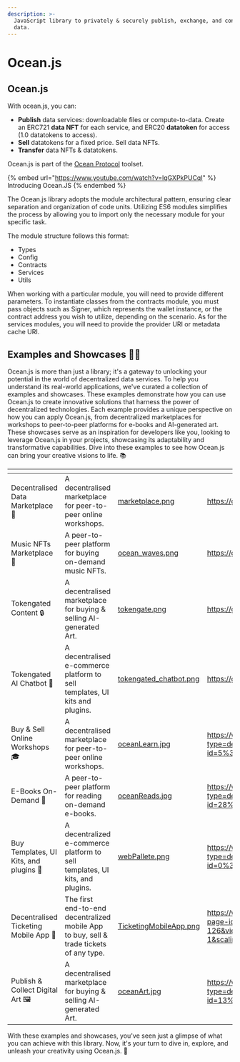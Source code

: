 ```yaml
---
description: >-
  JavaScript library to privately & securely publish, exchange, and consume
  data.
---
```


# Ocean.js

## Ocean.js

With ocean.js, you can:

* **Publish** data services: downloadable files or compute-to-data. Create an ERC721 **data NFT** for each service, and ERC20 **datatoken** for access (1.0 datatokens to access).
* **Sell** datatokens for a fixed price. Sell data NFTs.
* **Transfer** data NFTs & datatokens.

Ocean.js is part of the [Ocean Protocol](https://oceanprotocol.com) toolset.

{% embed url="https://www.youtube.com/watch?v=lqGXPkPUCqI" %}
Introducing Ocean.JS
{% endembed %}

The Ocean.js library adopts the module architectural pattern, ensuring clear separation and organization of code units. Utilizing ES6 modules simplifies the process by allowing you to import only the necessary module for your specific task.

The module structure follows this format:

* Types
* Config
* Contracts
* Services
* Utils

When working with a particular module, you will need to provide different parameters. To instantiate classes from the contracts module, you must pass objects such as Signer, which represents the wallet instance, or the contract address you wish to utilize, depending on the scenario. As for the services modules, you will need to provide the provider URI or metadata cache URI.

## Examples and Showcases 🌟🚀

Ocean.js is more than just a library; it's a gateway to unlocking your potential in the world of decentralized data services. To help you understand its real-world applications, we've curated a collection of examples and showcases. These examples demonstrate how you can use Ocean.js to create innovative solutions that harness the power of decentralized technologies. Each example provides a unique perspective on how you can apply Ocean.js, from decentralized marketplaces for workshops to peer-to-peer platforms for e-books and AI-generated art. These showcases serve as an inspiration for developers like you, looking to leverage Ocean.js in your projects, showcasing its adaptability and transformative capabilities. Dive into these examples to see how Ocean.js can bring your creative visions to life. 📚

<table data-view="cards"><thead><tr><th></th><th></th><th data-hidden data-card-cover data-type="files"></th><th data-hidden data-card-target data-type="content-ref"></th></tr></thead><tbody><tr><td>Decentralised Data Marketplace 🌊</td><td>A decentralised marketplace for peer-to-peer online workshops.</td><td><a href="../../.gitbook/assets/marketplace.png">marketplace.png</a></td><td><a href="https://github.com/oceanprotocol/market">https://github.com/oceanprotocol/market</a></td></tr><tr><td>Music NFTs Marketplace 🎼</td><td>A peer-to-peer platform for buying on-demand music NFTs.</td><td><a href="../../.gitbook/assets/ocean_waves.png">ocean_waves.png</a></td><td><a href="https://github.com/oceanprotocol/waves">https://github.com/oceanprotocol/waves</a></td></tr><tr><td>Tokengated Content 🔒</td><td>A decentralised marketplace for buying &#x26; selling AI-generated Art.</td><td><a href="../../.gitbook/assets/tokengate.png">tokengate.png</a></td><td><a href="https://github.com/oceanprotocol/token-gating-template">https://github.com/oceanprotocol/token-gating-template</a></td></tr><tr><td>Tokengated AI Chatbot 🤖</td><td>A decentralised e-commerce platform to sell templates, UI kits and plugins.</td><td><a href="../../.gitbook/assets/tokengated_chatbot.png">tokengated_chatbot.png</a></td><td><a href="https://github.com/oceanprotocol/tokengated-next-chatgpt">https://github.com/oceanprotocol/tokengated-next-chatgpt</a></td></tr><tr><td>Buy &#x26; Sell Online Workshops 🎓</td><td>A decentralised marketplace for peer-to-peer online workshops.</td><td><a href="../../.gitbook/assets/oceanLearn.jpg">oceanLearn.jpg</a></td><td><a href="https://www.figma.com/proto/8nT6qEUMMmJsMs8Ow2KzAN/OceanLearn?type=design&#x26;scaling=min-zoom&#x26;page-id=5%3A44&#x26;starting-point-node-id=5%3A91">https://www.figma.com/proto/8nT6qEUMMmJsMs8Ow2KzAN/OceanLearn?type=design&#x26;scaling=min-zoom&#x26;page-id=5%3A44&#x26;starting-point-node-id=5%3A91</a></td></tr><tr><td>E-Books On-Demand 📖</td><td>A peer-to-peer platform for reading on-demand e-books.</td><td><a href="../../.gitbook/assets/oceanReads.jpg">oceanReads.jpg</a></td><td><a href="https://www.figma.com/proto/xReYRMMnhrynRsNqdy63tT/OceanReads?type=design&#x26;node-id=28-380&#x26;scaling=min-zoom&#x26;page-id=28%3A380&#x26;starting-point-node-id=135%3A92">https://www.figma.com/proto/xReYRMMnhrynRsNqdy63tT/OceanReads?type=design&#x26;node-id=28-380&#x26;scaling=min-zoom&#x26;page-id=28%3A380&#x26;starting-point-node-id=135%3A92</a></td></tr><tr><td>Buy Templates, UI Kits, and plugins 🎨</td><td>A decentralized e-commerce platform to sell templates, UI kits, and plugins.</td><td><a href="../../.gitbook/assets/webPallete.png">webPallete.png</a></td><td><a href="https://www.figma.com/proto/xAcyc0rqZNTA8TdW43NN5P/WebPalette?type=design&#x26;node-id=0-1&#x26;scaling=min-zoom&#x26;page-id=0%3A1&#x26;starting-point-node-id=9%3A138">https://www.figma.com/proto/xAcyc0rqZNTA8TdW43NN5P/WebPalette?type=design&#x26;node-id=0-1&#x26;scaling=min-zoom&#x26;page-id=0%3A1&#x26;starting-point-node-id=9%3A138</a></td></tr><tr><td>Decentralised Ticketing Mobile App 📱</td><td>The first end-to-end decentralized mobile App to buy, sell &#x26; trade tickets of any type.</td><td><a href="../../.gitbook/assets/TicketingMobileApp.png">TicketingMobileApp.png</a></td><td><a href="https://www.figma.com/proto/lu5ODNDwIrJmlM0WqBeBJ3/OceanTickets?page-id=75%3A386&#x26;type=design&#x26;node-id=336-126&#x26;viewport=131%2C706%2C0.19&#x26;t=ia9UyDUfZxZQS4k1-1&#x26;scaling=scale-down&#x26;starting-point-node-id=336%3A126">https://www.figma.com/proto/lu5ODNDwIrJmlM0WqBeBJ3/OceanTickets?page-id=75%3A386&#x26;type=design&#x26;node-id=336-126&#x26;viewport=131%2C706%2C0.19&#x26;t=ia9UyDUfZxZQS4k1-1&#x26;scaling=scale-down&#x26;starting-point-node-id=336%3A126</a></td></tr><tr><td>Publish &#x26; Collect Digital Art 🖼️</td><td>A decentralised marketplace for buying &#x26; selling AI-generated Art.</td><td><a href="../../.gitbook/assets/oceanArt.jpg">oceanArt.jpg</a></td><td><a href="https://www.figma.com/proto/LwbMqloVagXnmlaeDCFiJC/OceanArt?type=design&#x26;node-id=13-122&#x26;scaling=min-zoom&#x26;page-id=13%3A122&#x26;starting-point-node-id=13%3A169">https://www.figma.com/proto/LwbMqloVagXnmlaeDCFiJC/OceanArt?type=design&#x26;node-id=13-122&#x26;scaling=min-zoom&#x26;page-id=13%3A122&#x26;starting-point-node-id=13%3A169</a></td></tr></tbody></table>

With these examples and showcases, you've seen just a glimpse of what you can achieve with this library. Now, it's your turn to dive in, explore, and unleash your creativity using Ocean.js. 🚀
